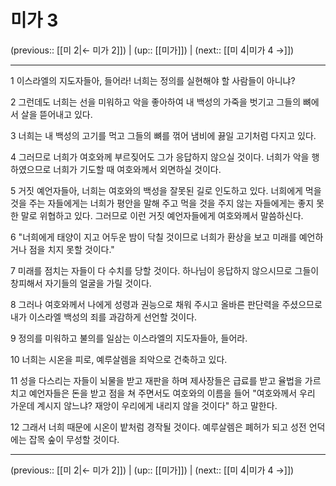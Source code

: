 # 미가 3

(previous:: [[미 2|← 미가 2]]) | (up:: [[미가]]) | (next:: [[미 4|미가 4 →]])

***




1 
이스라엘의 지도자들아, 들어라! 너희는 정의를 실현해야 할 사람들이 아니냐? 



2 
그런데도 너희는 선을 미워하고 악을 좋아하여 내 백성의 가죽을 벗기고 그들의 뼈에서 살을 뜯어내고 있다. 



3 
너희는 내 백성의 고기를 먹고 그들의 뼈를 꺾어 냄비에 끓일 고기처럼 다지고 있다. 



4 
그러므로 너희가 여호와께 부르짖어도 그가 응답하지 않으실 것이다. 너희가 악을 행하였으므로 너희가 기도할 때 여호와께서 외면하실 것이다. 



5 
거짓 예언자들아, 너희는 여호와의 백성을 잘못된 길로 인도하고 있다. 너희에게 먹을 것을 주는 자들에게는 너희가 평안을 말해 주고 먹을 것을 주지 않는 자들에게는 좋지 못한 말로 위협하고 있다. 그러므로 이런 거짓 예언자들에게 여호와께서 말씀하신다. 



6 
"너희에게 태양이 지고 어두운 밤이 닥칠 것이므로 너희가 환상을 보고 미래를 예언하거나 점을 치지 못할 것이다." 



7 
미래를 점치는 자들이 다 수치를 당할 것이다. 하나님이 응답하지 않으시므로 그들이 창피해서 자기들의 얼굴을 가릴 것이다. 



8 
그러나 여호와께서 나에게 성령과 권능으로 채워 주시고 올바른 판단력을 주셨으므로 내가 이스라엘 백성의 죄를 과감하게 선언할 것이다. 



9 
정의를 미워하고 불의를 일삼는 이스라엘의 지도자들아, 들어라. 



10 
너희는 시온을 피로, 예루살렘을 죄악으로 건축하고 있다. 



11 
성을 다스리는 자들이 뇌물을 받고 재판을 하며 제사장들은 급료를 받고 율법을 가르치고 예언자들은 돈을 받고 점을 쳐 주면서도 여호와의 이름을 들어 "여호와께서 우리 가운데 계시지 않느냐? 재앙이 우리에게 내리지 않을 것이다" 하고 말한다. 



12 
그래서 너희 때문에 시온이 밭처럼 경작될 것이다. 예루살렘은 폐허가 되고 성전 언덕에는 잡목 숲이 무성할 것이다.

***

(previous:: [[미 2|← 미가 2]]) | (up:: [[미가]]) | (next:: [[미 4|미가 4 →]])
